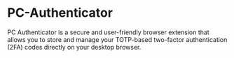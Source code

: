 # PC-Authenticator
PC Authenticator is a secure and user-friendly browser extension that allows you to store and manage your TOTP-based two-factor authentication (2FA) codes directly on your desktop browser.
